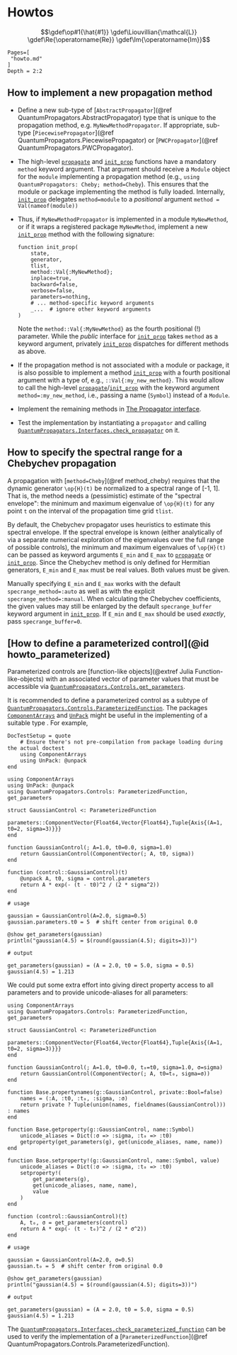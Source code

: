 # Howtos

```math
\gdef\op#1{\hat{#1}}
\gdef\Liouvillian{\mathcal{L}}
\gdef\Re{\operatorname{Re}}
\gdef\Im{\operatorname{Im}}
```

```@contents
Pages=[
 "howto.md"
]
Depth = 2:2
```

## How to implement a new propagation method

* Define a new sub-type of [`AbstractPropagator`](@ref QuantumPropagators.AbstractPropagator) type that is unique to the propagation method, e.g. `MyNewMethodPropagator`. If appropriate, sub-type [`PiecewisePropagator`](@ref QuantumPropagators.PiecewisePropagator) or [`PWCPropagator`](@ref QuantumPropagators.PWCPropagator).

* The high-level [`propagate`](@ref) and [`init_prop`](@ref) functions have a mandatory `method` keyword argument. That argument should receive a `Module` object for the `module` implementing a propagation method (e.g., `using QuantumPropagators: Cheby; method=Cheby`). This ensures that the module or package implementing the method is fully loaded. Internally, [`init_prop`](@ref) delegates `method=module` to a *positional* argument `method = Val(nameof(module))`

* Thus, if `MyNewMethodPropagator` is implemented in a module `MyNewMethod`, or if it wraps a registered package `MyNewMethod`, implement a new [`init_prop`](@ref) method with the following signature:

  ```
  function init_prop(
      state,
      generator,
      tlist,
      method::Val{:MyNewMethod};
      inplace=true,
      backward=false,
      verbose=false,
      parameters=nothing,
      # ... method-specific keyword arguments
      _...  # ignore other keyword arguments
  )
  ```

  Note the `method::Val{:MyNewMethod}` as the fourth positional (!) parameter. While the *public* interface for [`init_prop`](@ref) takes `method` as a keyword argument, privately [`init_prop`](@ref) dispatches for different methods as above.

* If the propagation method is not associated with a module or package, it is also possible to implement a method [`init_prop`](@ref) with a fourth positional argument with a type of, e.g., `::Val{:my_new_method}`. This would allow to call the high-level [`propagate`](@ref)/[`init_prop`](@ref) with the keyword argument `method=:my_new_method`, i.e., passing a name (`Symbol`) instead of a `Module`.

* Implement the remaining methods in [The Propagator interface](@ref).

* Test the implementation by instantiating a `propagator` and calling [`QuantumPropagators.Interfaces.check_propagator`](@ref) on it.


## How to specify the spectral range for a Chebychev propagation

A propagation with [`method=Cheby`](@ref method_cheby) requires that the dynamic generator ``\op{H}(t)`` be normalized to a spectral range of [-1, 1]. That is, the method needs a (pessimistic) estimate of the "spectral envelope": the minimum and maximum eigenvalue of ``\op{H}(t)`` for any point `t` on the interval of the propagation time grid `tlist`.

By default, the Chebychev propagator uses heuristics to estimate  this spectral envelope. If the spectral envelope is known (either analytically of via a separate numerical exploration of the eigenvalues over the full range of possible controls), the minimum and maximum eigenvalues of ``\op{H}(t)`` can be passed as keyword arguments `E_min` and `E_max` to [`propagate`](@ref) or [`init_prop`](@ref). Since the Chebychev method is only defined for Hermitian generators, `E_min` and `E_max` must be real values. Both values must be given.

Manually specifying `E_min` and `E_max` works with the default `specrange_method=:auto` as well as with the explicit `specrange_method=:manual`. When calculating the Chebychev coefficients, the given values may still be enlarged by the default `specrange_buffer` keyword argument in [`init_prop`](@ref). If `E_min` and `E_max` should be used *exactly*, pass `specrange_buffer=0`.


## [How to define a parameterized control](@id howto_parameterized)

Parameterized controls are [function-like objects](@extref Julia Function-like-objects) with an associated vector of parameter values that must be accessible via [`QuantumPropagators.Controls.get_parameters`](@ref).

It is recommended to define a parameterized control as a subtype of [`QuantumPropagators.Controls.ParameterizedFunction`](@ref). The packages [`ComponentArrays`](https://github.com/jonniedie/ComponentArrays.jl) and [`UnPack`](https://github.com/mauro3/UnPack.jl) might be useful in the implementing of a suitable type . For example,

```@meta
DocTestSetup = quote
    # Ensure there's not pre-compilation from package loading during the actual doctest
    using ComponentArrays
    using UnPack: @unpack
end
```


```jldoctest
using ComponentArrays
using UnPack: @unpack
using QuantumPropagators.Controls: ParameterizedFunction, get_parameters

struct GaussianControl <: ParameterizedFunction
    parameters::ComponentVector{Float64,Vector{Float64},Tuple{Axis{(A=1, t0=2, sigma=3)}}}
end

function GaussianControl(; A=1.0, t0=0.0, sigma=1.0)
    return GaussianControl(ComponentVector(; A, t0, sigma))
end

function (control::GaussianControl)(t)
    @unpack A, t0, sigma = control.parameters
    return A * exp(- (t - t0)^2 / (2 * sigma^2))
end

# usage

gaussian = GaussianControl(A=2.0, sigma=0.5)
gaussian.parameters.t0 = 5  # shift center from original 0.0

@show get_parameters(gaussian)
println("gaussian(4.5) = $(round(gaussian(4.5); digits=3))")

# output

get_parameters(gaussian) = (A = 2.0, t0 = 5.0, sigma = 0.5)
gaussian(4.5) = 1.213
```


We could put some extra effort into giving direct property access to all
parameters and to provide unicode-aliases for all parameters:


```jldoctest
using ComponentArrays
using QuantumPropagators.Controls: ParameterizedFunction, get_parameters

struct GaussianControl <: ParameterizedFunction
    parameters::ComponentVector{Float64,Vector{Float64},Tuple{Axis{(A=1, t0=2, sigma=3)}}}
end

function GaussianControl(; A=1.0, t0=0.0, t₀=t0, sigma=1.0, σ=sigma)
    return GaussianControl(ComponentVector(; A, t0=t₀, sigma=σ))
end

function Base.propertynames(g::GaussianControl, private::Bool=false)
    names = (:A, :t0, :t₀, :sigma, :σ)
    return private ? Tuple(union(names, fieldnames(GaussianControl))) : names
end

function Base.getproperty(g::GaussianControl, name::Symbol)
    unicode_aliases = Dict(:σ => :sigma, :t₀ => :t0)
    getproperty(get_parameters(g), get(unicode_aliases, name, name))
end

function Base.setproperty!(g::GaussianControl, name::Symbol, value)
    unicode_aliases = Dict(:σ => :sigma, :t₀ => :t0)
    setproperty!(
        get_parameters(g),
        get(unicode_aliases, name, name),
        value
    )
end

function (control::GaussianControl)(t)
    A, t₀, σ = get_parameters(control)
    return A * exp(- (t - t₀)^2 / (2 * σ^2))
end

# usage

gaussian = GaussianControl(A=2.0, σ=0.5)
gaussian.t₀ = 5  # shift center from original 0.0

@show get_parameters(gaussian)
println("gaussian(4.5) = $(round(gaussian(4.5); digits=3))")

# output

get_parameters(gaussian) = (A = 2.0, t0 = 5.0, sigma = 0.5)
gaussian(4.5) = 1.213
```

The [`QuantumPropagators.Interfaces.check_parameterized_function`](@ref) can be used to verify the implementation of a [`ParameterizedFunction`](@ref QuantumPropagators.Controls.ParameterizedFunction).
